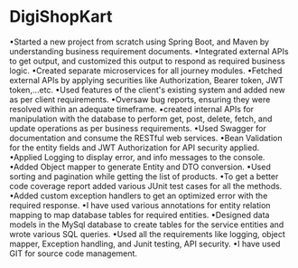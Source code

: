 # DigiShopKart
•Started a new project from scratch using Spring Boot, and Maven by understanding business requirement documents.
•Integrated external APIs to get output, and customized this output to respond as required business logic.
•Created separate microservices for all journey modules.
•Fetched external APIs by applying securities like Authorization, Bearer token, JWT token,...etc.
•Used features of the client's existing system and added new as per client requirements.
•Oversaw bug reports, ensuring they were resolved within an adequate timeframe.
•created internal APIs for manipulation with the database to perform get, post, delete, fetch, and update operations as per business requirements.
•Used Swagger for documentation and consume the RESTful web services.
•Bean Validation for the entity fields and JWT Authorization for API security applied.
•Applied Logging to display error, and info messages to the console.
•Added Object mapper to generate Entity and DTO conversion.
•Used sorting and pagination while getting the list of products.
•To get a better code coverage report added various JUnit test cases for all the methods.
•Added custom exception handlers to get an optimized error with the required response.
•I have used various annotations for entity relation mapping to map database tables for required entities.
•Designed data models in the MySql database to create tables for the service entities and wrote various SQL queries.
•Used all the requirements like logging, object mapper, Exception handling, and Junit testing, API security.
•I have used GIT for source code management.

